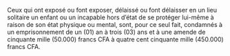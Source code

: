 Ceux qui ont exposé ou font exposer, délaissé ou font délaisser en un lieu solitaire un enfant ou un incapable hors d’état de se protéger lui-même à raison de son état physique ou mental, sont, pour ce seul fait, condamnés à un emprisonnement de un (01) an à trois (03) ans et à une amende de cinquante mille (50.000) francs CFA à quatre cent cinquante mille (450.000) francs CFA.